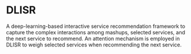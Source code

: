 # DLISR
A deep-learning-based interactive service recommendation framework to capture the complex interactions among mashups, selected services, and the next service to recommend. An attention mechanism is employed in DLISR to weigh selected services when recommending the next service. 
